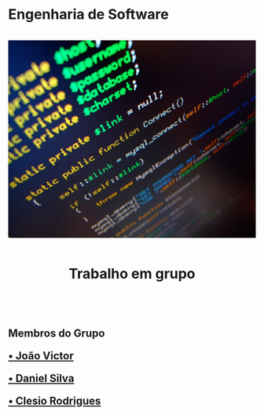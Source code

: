 # Engenharia de Software
<br>
<img align ="center" src="en.jpg">  
<br>
<br>

<h1>
 <p align ="center">Trabalho em grupo</p>
 <br>
 </h1>

 <h2>
 <p>Membros do Grupo</p>
 
 <p><a href="https://github.com/jvpererinha">• João Victor</a> </p>

 <p><a href="https://github.com/kodagmaster">• Daniel Silva</a> </p>
 
 <p><a href="https://github.com/clesiocrc">• Clesio Rodrigues</a></p>

</h2>
